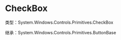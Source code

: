 # CheckBox

类型：System.Windows.Controls.Primitives.CheckBox

继承：System.Windows.Controls.Primitives.ButtonBase
